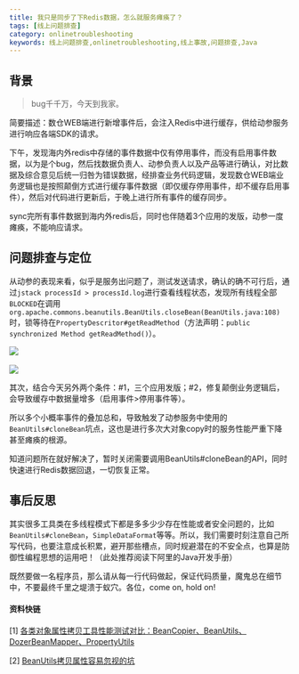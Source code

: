 ```yaml
---
title: 我只是同步了下Redis数据，怎么就服务瘫痪了？
tags: [线上问题排查]
category: onlinetroubleshooting
keywords: 线上问题排查,onlinetroubleshooting,线上事故,问题排查,Java
---
```


## **背景**

> bug千千万，今天到我家。

简要描述：数仓WEB端进行新增事件后，会注入Redis中进行缓存，供给动参服务进行响应各端SDK的请求。

<!-- more -->

下午，发现海内外redis中存储的事件数据中仅有停用事件，而没有启用事件数据，以为是个bug，然后找数据负责人、动参负责人以及产品等进行确认，对比数据及综合意见后统一归咎为错误数据，经排查业务代码逻辑，发现数仓WEB端业务逻辑也是按照颠倒方式进行缓存事件数据（即仅缓存停用事件，却不缓存启用事件），然后对代码进行更新后，于晚上进行所有事件的缓存同步。

sync完所有事件数据到海内外redis后，同时也伴随着3个应用的发版，动参一度瘫痪，不能响应请求。

## **问题排查与定位**

从动参的表现来看，似乎是服务出问题了，测试发送请求，确认的确不可行后，通过`jstack processId > processId.log`进行查看线程状态，发现所有线程全部`BLOCKED`在调用`org.apache.commons.beanutils.BeanUtils.closeBean(BeanUtils.java:108)`时，锁等待在`PropertyDescritor#getReadMethod`（方法声明：`public synchronized Method getReadMethod()`）。

![](https://github.com/buildupchao/ImgStore/blob/master/blog/2019-11-26-1.png?raw=true)
<br/><br/>
![](https://github.com/buildupchao/ImgStore/blob/master/blog/2019-11-26-2.png?raw=true)

其次，结合今天另外两个条件：#1，三个应用发版；#2，修复颠倒业务逻辑后，会导致缓存中数据量增多（启用事件>停用事件等）。

所以多个小概率事件的叠加总和，导致触发了动参服务中使用的`BeanUtils#cloneBean`坑点，这也是进行多次大对象copy时的服务性能严重下降甚至瘫痪的根源。

知道问题所在就好解决了，暂时关闭需要调用BeanUtils#cloneBean的API，同时快速进行Redis数据回退，一切恢复正常。

## **事后反思**

其实很多工具类在多线程模式下都是多多少少存在性能或者安全问题的，比如`BeanUtils#cloneBean`，`SimpleDataFormat`等等。所以，我们需要时刻注意自己所写代码，也要注意成长积累，避开那些槽点，同时规避潜在的不安全点，也算是防御性编程思想的运用吧！（此处推荐阅读下阿里的Java开发手册）

既然要做一名程序员，那么请从每一行代码做起，保证代码质量，魔鬼总在细节中，不要最终千里之堤溃于蚁穴。各位，come on, hold on!

#### **资料快链**

[1] [各类对象属性拷贝工具性能测试对比：BeanCopier、BeanUtils、DozerBeanMapper、PropertyUtils](https://blog.csdn.net/u012534326/article/details/102611483)

[2] [BeanUtils拷贝属性容易忽视的坑](https://blog.csdn.net/qq_21033663/article/details/71794648)
